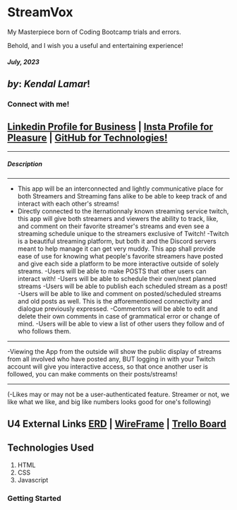 # StreamVox
My Masterpiece born of Coding Bootcamp trials and errors.

Behold, and I wish you a useful and entertaining experience!

#### ***July, 2023***

## ***by***: *Kendal Lamar*!

### Connect with me!
## [Linkedin Profile for Business](https://www.linkedin.com/in/kendalchaney88/) | [Insta Profile for Pleasure](https://www.instagram.com/lamarman808/) | [GitHub for Technologies!](https://github.com/lamarman808)
***

##### **Description**
***
- This app will be an interconnected and lightly communicative place for both Streamers and Streaming fans alike to be able to keep track of and interact with each other's streams!
- Directly connected to the iternationnaly known streaming service twitch, this app will give both streamers and viewers the ability to track, like, and comment on their favorite streamer's streams and even see a streaming schedule unique to the streamers exclusive of Twitch!
-Twitch is a beautiful streaming platform, but both it and the Discord servers meant to help manage it can get very muddy.
This app shall provide ease of use for knowing what people's favorite streamers have posted and give each side a platform to be more interactive outside of solely streams.
-Users will be able to make POSTS that other users can interact with!
-Users will be able to schedule their own/next planned streams
-Users will be able to publish each scheduled stream as a post!
-Users will be able to like and comment on posted/scheduled streams and old posts as well. This is the afforementioned connectivity and dialogue previously expressed.
-Commentors will be able to edit and delete their own comments in case of grammatical error or change of mind.
-Users will be able to view a list of other users they follow and of who follows them.
***
-Viewing the App from the outside will show the public display of streams from all involved who have posted any, BUT
logging in with your Twitch account will give you interactive access, so that once another user is followed, you can make comments on their posts/streams!
***

(-Likes may or may not be a user-authenticated feature. Streamer or not, we like what we like, and big like numbers looks good for one's following)

## U4 External Links [ERD](https://whimsical.com/streamvox-VcroUacaorbn2zkTo3fQgu) | [WireFrame](https://app.diagrams.net/#G1YcwF4pNLCTCLwEcTxqHSZxbWMUvKjWca) | [Trello Board](https://trello.com/b/QUUIdGVu/streamvox)

## **Technologies Used**
1. HTML
2. CSS
3. Javascript

### Getting Started